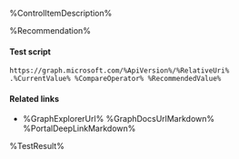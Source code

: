 %ControlItemDescription%

%Recommendation%

#### Test script
```
https://graph.microsoft.com/%ApiVersion%/%RelativeUri%
.%CurrentValue% %CompareOperator% %RecommendedValue%
```

#### Related links

- %GraphExplorerUrl%
%GraphDocsUrlMarkdown%
%PortalDeepLinkMarkdown%

<!--- Results --->
%TestResult%